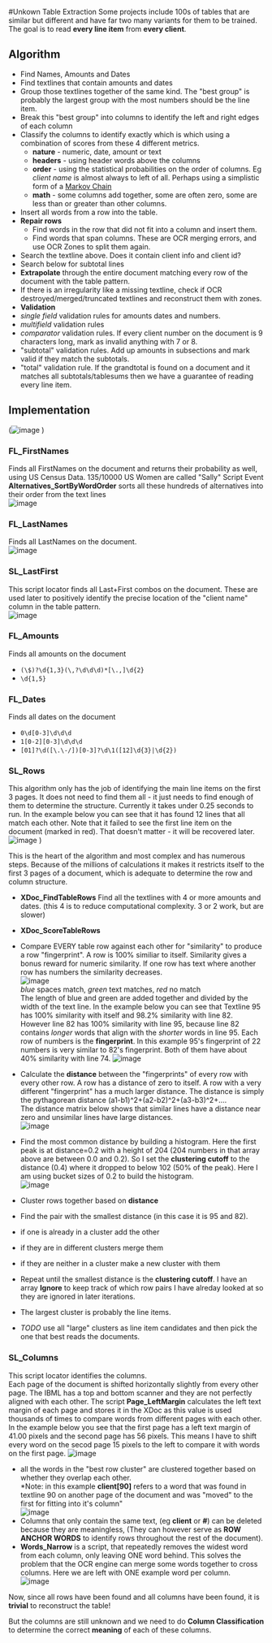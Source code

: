 #Unkown Table Extraction
Some projects include 100s of tables that are similar but different and have far two many variants for them to be trained.
The goal is to read **every line item** from **every client**.
## Algorithm
* Find Names, Amounts and Dates
* Find textlines that contain amounts and dates
* Group those textlines together of the same kind. The "best group" is probably the  largest group with the most numbers should be the line item.
* Break this "best group" into columns to identify the left and right edges of each column
* Classify the columns to identify exactly which is which using a combination of scores from these 4 different metrics.
  * **nature** - numeric, date, amount or text
  * **headers** - using header words above the columns
  * **order** - using the statistical probabilities on the order of columns. Eg *client name* is almost always to left of all. Perhaps using a simplistic form of a [Markov Chain](https://en.wikipedia.org/wiki/Markov_chain)
  * **math** - some columns add together, some are often zero, some are less than or greater than other columns. 
* Insert all words from a row into the table.
* **Repair rows**
  * Find words in the row that did not fit into a column and insert them.
  * Find words that span columns. These are OCR merging errors, and use OCR Zones to split them again.
* Search the textline above. Does it contain client info and client id?
* Search below for subtotal lines
* **Extrapolate** through the entire document matching every row of the document with the table pattern.
*   If there is an irregularity like a missing textline, check if OCR destroyed/merged/truncated textlines and reconstruct them with zones. 
*  **Validation**
  *  *single field* validation rules for amounts dates and numbers.
  *  *multifield* validation rules
  *  *comparator* validation rules. If every client number on the document is 9 characters long, mark as invalid anything with 7 or 8.
  *  "subtotal" validation rules. Add up amounts in subsections and mark valid if they match the subtotals.
  *  "total" validation rule. If the grandtotal is found on a document and it matches all subtotals/tablesums then we have a guarantee of reading every line item.

## Implementation
(![image](https://user-images.githubusercontent.com/47416964/235955542-5ff21d12-5862-4b9a-b14e-87f68e15e3b8.png)
)
### FL_FirstNames
Finds all FirstNames on the document and returns their probability as well, using US Census Data.  135/10000 US Women are called "Sally"
Script Event **Alternatives_SortByWordOrder** sorts all these hundreds of alternatives into their order from the text lines  
![image](https://user-images.githubusercontent.com/47416964/129342859-b9b61827-d1e7-4c9e-9cda-6684d6afc04a.png)
### FL_LastNames
Finds all LastNames on the document.  
![image](https://user-images.githubusercontent.com/47416964/129342997-04fc94d3-51ed-48b6-8a71-5f39b1552572.png)
### SL_LastFirst
This script locator finds all Last+First combos on the document.  These are used later to positively identify the precise location of the "client name" column in the table pattern.  
![image](https://user-images.githubusercontent.com/47416964/129343523-93adbc6e-9570-4ea7-a52c-f631bdf1719c.png)
### FL_Amounts
Finds all amounts on the document
* ```(\$)?\d{1,3}(\,?\d\d\d)*[\.,]\d{2}```
* ```\d{1,5}```
### FL_Dates
Finds all dates on the document
* ```0\d[0-3]\d\d\d```
* ```1[0-2][0-3]\d\d\d```
* ```[01]?\d([\.\-/])[0-3]?\d\1([12]\d{3}|\d{2})```
### SL_Rows
This algorithm only has the job of identifying the main line items on the first 3 pages. It does not need to find them all - it just needs to find enough of them to determine the structure.  Currently it takes under 0.25 seconds to run. In the example below you can see that it has found 12 lines that all match each other. Note that it failed to see the first line item on the document (marked in red). That doesn't matter - it will be recovered later.  
![image](https://user-images.githubusercontent.com/47416964/235956557-5bcdb2b7-53dc-42bd-b3dd-17cf482ca570.png)
)

This is the heart of the algorithm and most complex and has numerous steps. Because of the millions of calculations it makes it restricts itself to the first 3 pages of a document, which is adequate to determine the row and column structure.  
* **XDoc_FindTableRows** Find all the textlines with 4 or more amounts and dates. (this 4 is to reduce computational complexity. 3 or 2 work, but are slower)
* **XDoc_ScoreTableRows**
 * Compare EVERY table row against each other for "similarity" to produce a row "fingerprint". A row is 100% similiar to itself. Similarity gives a bonus reward for numeric similarity. If one row has text where another row has numbers the similarity decreases.  
![image](https://user-images.githubusercontent.com/47416964/129356812-03f1af1a-6e8f-45ac-94f1-0f909fef7e43.png)  
 *blue* spaces match, *green* text matches, *red* no match  
 The length of blue and green are added together and divided by the width of the text line. In the example below you can see that Textline 95 has 100% similarity with itself and 98.2% similarity with line 82. However line 82 has 100% similarity with line 95, because line 82 contains *longer* words that align with the *shorter* words in line 95.
Each row of numbers is the **fingerprint**. In this example 95's fingerprint of 22 numbers is very similar to 82's fingerprint. Both of them have about 40% similarity with line 74.
![image](https://user-images.githubusercontent.com/47416964/129354504-7e5a8f06-6c80-4d09-92b3-a643d5d6fefb.png)

* Calculate the **distance** between the "fingerprints" of every row with every other row. A row has a distance of zero to itself. A row with a very different "fingerprint" has a much larger distance.  The distance is simply the pythagorean distance (a1-b1)^2+(a2-b2)^2+(a3-b3)^2+....   
The distance matrix below shows that similar lines have a distance near zero and unsimilar lines have large distances.  
![image](https://user-images.githubusercontent.com/47416964/129356021-580a12cf-148e-4d04-90bd-07b50eff14b4.png)
 * Find the most common distance by building a histogram. Here the first peak is at distance=0.2 with a height of 204 (204 numbers in that array above are between 0.0 and 0.2). So I set the **clustering cutoff** to the distance (0.4) where it dropped to below 102 (50% of the peak). Here I am using bucket sizes of 0.2 to build the histogram.    
 ![image](https://user-images.githubusercontent.com/47416964/129357213-bc26afeb-b989-470b-b999-977ea98b81d1.png)
 * Cluster rows together based on **distance**
  *  Find the pair with the smallest distance (in this case it is 95 and 82).
  *  if one is already in a cluster add the other
  *  if they are in different clusters merge them
  *  if they are neither in a cluster make a new cluster with them
  *  Repeat until the smallest distance is the **clustering cutoff**. I have an array **Ignore** to keep track of which row pairs I have alreday looked at so they are ignored in later iterations.
  
 * The largest cluster is probably the line items.
 * *TODO* use all "large" clusters as line item candidates and then pick the one that best reads the documents.
  ### SL_Columns
This script locator identifies the columns.  
Each page of the document is shifted horizontally slightly from every other page. The IBML has a top and bottom scanner and they are not perfectly aligned with each other. The script **Page_LeftMargin** calculates the left text margin of each page and stores it in the XDoc as this value is used thousands of times to compare words from different pages with each other. In the example below you see that the first page has a left text margin of 41.00 pixels and the second page has 56 pixels. This means I have to shift every word on the secod page 15 pixels to the left to compare it with words on the first page.
![image](https://user-images.githubusercontent.com/47416964/129357990-a53ca855-0ea3-4a39-af28-8918df824bb5.png)
* all the words in the "best row cluster" are clustered together based on whether they overlap each other.  
*Note: in this example **client[90]** refers to a word that was found in textline 90 on another page of the document and was "moved" to the first for fitting into it's column"  
![image](https://user-images.githubusercontent.com/47416964/235957337-6be4e372-ece6-42bd-8316-c3efb3e691a5.png)
* Columns that only contain the same text, (eg **client** or **#**)  can be deleted because they are meaningless, (They can however serve as **ROW ANCHOR WORDS** to identify rows throughout the rest of the document).  
 * **Words_Narrow** is a script, that repeatedly removes the widest word from each column, only leaving ONE word behind. This solves the problem that the OCR engine can merge some words together to cross columns. Here we are left with ONE example word per column.  
![image](https://user-images.githubusercontent.com/47416964/235957640-4610a99a-2665-4ff2-84e1-0270d8e6877c.png)

Now, since all rows have been found and all columns have been found, it is **trivial** to reconstruct the table!  

But the columns are still unknown and we need to do **Column Classification** to determine the correct **meaning** of each of these columns.
